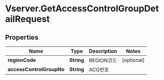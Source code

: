 # Vserver.GetAccessControlGroupDetailRequest

## Properties
Name | Type | Description | Notes
------------ | ------------- | ------------- | -------------
**regionCode** | **String** | REGION코드 | [optional] 
**accessControlGroupNo** | **String** | ACG번호 | 


